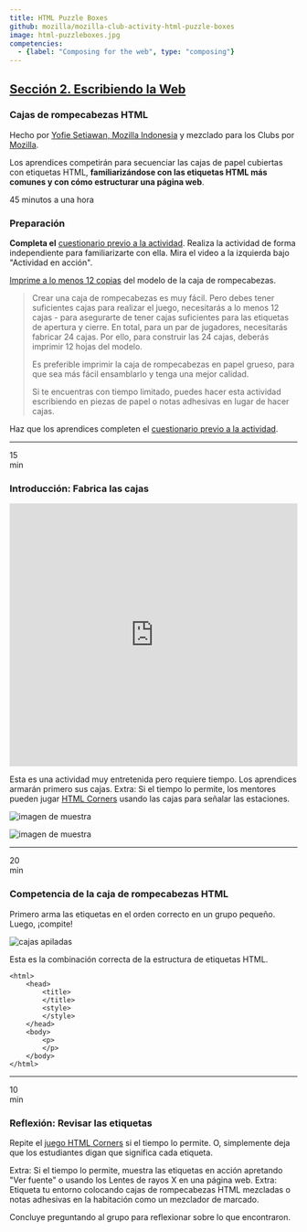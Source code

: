 ```yaml
---
title: HTML Puzzle Boxes
github: mozilla/mozilla-club-activity-html-puzzle-boxes
image: html-puzzleboxes.jpg
competencies:
  - {label: "Composing for the web", type: "composing"}
---
```


## [Sección 2. Escribiendo la Web](http://mozilla.github.io/webmaker-curriculum/WebLiteracyBasics-I/)

### Cajas de rompecabezas HTML

Hecho por [Yofie Setiawan, Mozilla Indonesia](https://twitter.com/yofiesetiawan) y mezclado para los Clubs por [Mozilla](https://webmaker.org/mentor).

Los aprendices competirán para secuenciar las cajas de papel cubiertas con etiquetas HTML, **familiarizándose con las etiquetas HTML más comunes y con cómo estructurar una página web**.

45 minutos a una hora

### Preparación

**Completa el** [cuestionario previo a la actividad](https://docs.google.com/a/mozillafoundation.org/forms/d/1IFhGuK4h7YqxqoUP880_hYV0S8TYEv0sBCbRNBy-0f4/viewform). Realiza la actividad de forma independiente para familiarizarte con ella. Mira el video a la izquierda bajo "Actividad en acción".

[Imprime a lo menos 12 copias](https://www.dropbox.com/s/lv7u8tqawawudiy/html-puzzle-box.pdf?dl=0) del modelo de la caja de rompecabezas.

> Crear una caja de rompecabezas es muy fácil. Pero debes tener suficientes cajas para realizar el juego, necesitarás a lo menos 12 cajas - para asegurarte de tener cajas suficientes para las etiquetas de apertura y cierre. En total, para un par de jugadores, necesitarás fabricar 24 cajas. Por ello, para construir las 24 cajas, deberás imprimir 12 hojas del modelo.
>
> Es preferible imprimir la caja de rompecabezas en papel grueso, para que sea más fácil ensamblarlo y tenga una mejor calidad.
>
> Si te encuentras con tiempo limitado, puedes hacer esta actividad escribiendo en piezas de papel o notas adhesivas en lugar de hacer cajas.

Haz que los aprendices completen el [cuestionario previo a la actividad](https://docs.google.com/a/mozillafoundation.org/forms/d/1i-fPxOGeuq-yxhEx-DYrf_Vj0WHqFpWcsUgF_l6ffOk/viewform). 

---

15<br>min

### Introducción: Fabrica las cajas

<iframe src="https://www.youtube.com/embed/eWXCZNDBl04?rel=0" allowfullscreen="" frameborder="0" height="460px" width="100%"></iframe>

Esta es una actividad muy entretenida pero requiere tiempo. Los aprendices armarán primero sus cajas. Extra: Si el tiempo lo permite, los mentores pueden jugar [HTML Corners](https://dajbelshaw.makes.org/thimble/MTk0NDI1Njc2OA==/html-corners) usando las cajas para señalar las estaciones.

![imagen de muestra](http://yopdesign.com/images/webmaker/html-puzzle-box-step-01.jpg)

![imagen de muestra](http://yopdesign.com/images/webmaker/html-puzzle-box-step-02.jpg)

---

20<br>min

### Competencia de la caja de rompecabezas HTML

Primero arma las etiquetas en el orden correcto en un grupo pequeño. Luego, ¡compite!

![cajas apiladas](http://yopdesign.com/images/webmaker/html-puzzle-box-game-01.jpg)

Esta es la combinación correcta de la estructura de etiquetas HTML.

~~~~~
<html>
    <head>
        <title>
        </title>
        <style>
        </style>
    </head>
    <body>
        <p>
        </p>
    </body>
</html>
~~~~~

---

10<br>min

### Reflexión: Revisar las etiquetas

Repite el [juego HTML Corners](https://dajbelshaw.makes.org/thimble/MTk0NDI1Njc2OA==/html-corners) si el tiempo lo permite. O, simplemente deja que los estudiantes digan que significa cada etiqueta.

Extra: Si el tiempo lo permite, muestra las etiquetas en acción apretando "Ver fuente" o usando los Lentes de rayos X en una página web. Extra: Etiqueta tu entorno colocando cajas de rompecabezas HTML mezcladas o notas adhesivas en la habitación como un mezclador de marcado.

Concluye preguntando al grupo para reflexionar sobre lo que encontraron.